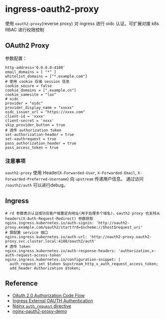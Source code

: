 # ingress-oauth2-proxy

使用 `oauth2-proxy`(reverse proxy) 对 ingress 进行 oidc 认证。可扩展对接 k8s RBAC 进行权限控制

## OAuth2 Proxy

参数配置：
```shell
http-address='0.0.0.0:4180'
email_domains = [ "*" ]
whitelist_domains = ["*.example.com"]
# 使用 cookie 存储 session 信息
cookie_secure = false
cookie_domains = [".example.cn"]
cookie_samesite = "lax"
# oidc
provider = "oidc"
provider_display_name = "xxxxx"
oidc_issuer_url = "https://xxxx.com"
client-id = 'xxxx'
client-secret = 'xxxx'
skip_provider_button = true
# 透传 authorization token
set-authorization-header = true
set-xauthrequest = true
pass_authorization_header = true
pass_access_token = true
```

### 注意事项

`oauth2-proxy` 使用 Header(`X-Forwarded-User`, `X-Forwarded-Email`, `X-Forwarded-Preferred-Username`) 向 `upstream` 传递用户信息。
通过访问 `/oauth2/auth` 可以进行debug。

## Ingress

```shell
# rd 参数表示认证成功后客户端重定向地址(用于处理多个域名)，oauth2-proxy 也支持从 headers(X-Auth-Request-Redirect) 参数获取
nginx.ingress.kubernetes.io/auth-signin: 'http://oauth2-proxy.example.com/oauth2/start?rd=$scheme://$host$request_uri'
# 需配置 service 端口
nginx.ingress.kubernetes.io/auth-url: 'http://oauth2-proxy.oauth2-proxy.svc.cluster.local:4180/oauth2/auth'
# 透传 token
nginx.ingress.kubernetes.io/auth-response-headers: 'authorization,x-auth-request-access-token'
nginx.ingress.kubernetes.io/configuration-snippet: |
  auth_request_set $token $upstream_http_x_auth_request_access_token;
  add_header Authorization $token;
```

## Reference
- [OAuth 2.0 Authorization Code Flow](https://auth0.com/docs/get-started/authentication-and-authorization-flow/authorization-code-flow)
- [Ingress External OAUTH Authentication](https://kubernetes.github.io/ingress-nginx/examples/auth/oauth-external-auth/)
- [Nginx `auth_request` directive ](http://nginx.org/en/docs/http/ngx_http_auth_request_module.html)
- [nginx-oauth2-proxy-demo](https://github.com/deskoh/nginx-oauth2-proxy-demo)